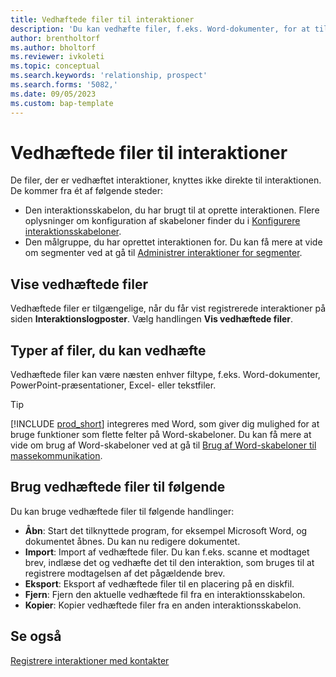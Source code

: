 ```yaml
---
title: Vedhæftede filer til interaktioner
description: 'Du kan vedhæfte filer, f.eks. Word-dokumenter, for at tilføje oplysninger om en interaktion.'
author: brentholtorf
ms.author: bholtorf
ms.reviewer: ivkoleti
ms.topic: conceptual
ms.search.keywords: 'relationship, prospect'
ms.search.forms: '5082,'
ms.date: 09/05/2023
ms.custom: bap-template
---
```

# <a name="attachments-for-interactions"></a>Vedhæftede filer til interaktioner

De filer, der er vedhæftet interaktioner, knyttes ikke direkte til interaktionen. De kommer fra ét af følgende steder:

* Den interaktionsskabelon, du har brugt til at oprette interaktionen. Flere oplysninger om konfiguration af skabeloner finder du i [Konfigurere interaktionsskabeloner](marketing-interactions.md#set-up-interaction-templates).
* Den målgruppe, du har oprettet interaktionen for. Du kan få mere at vide om segmenter ved at gå til [Administrer interaktioner for segmenter](marketing-interaction-segments.md).

## <a name="view-attachments"></a>Vise vedhæftede filer

Vedhæftede filer er tilgængelige, når du får vist registrerede interaktioner på siden **Interaktionslogposter**. Vælg handlingen **Vis vedhæftede filer**.

## <a name="types-of-files-you-can-attach"></a>Typer af filer, du kan vedhæfte

Vedhæftede filer kan være næsten enhver filtype, f.eks. Word-dokumenter, PowerPoint-præsentationer, Excel- eller tekstfiler.

> [!TIP]
> [!INCLUDE [prod_short](includes/prod_short.md)] integreres med Word, som giver dig mulighed for at bruge funktioner som flette felter på Word-skabeloner. Du kan få mere at vide om brug af Word-skabeloner ved at gå til [Brug af Word-skabeloner til massekommunikation](ui-mail-merge.md).

## <a name="what-you-can-do-with-attachments"></a>Brug vedhæftede filer til følgende

Du kan bruge vedhæftede filer til følgende handlinger:

* **Åbn**: Start det tilknyttede program, for eksempel Microsoft Word, og dokumentet åbnes. Du kan nu redigere dokumentet.
* **Import**: Import af vedhæftede filer. Du kan f.eks. scanne et modtaget brev, indlæse det og vedhæfte det til den interaktion, som bruges til at registrere modtagelsen af det pågældende brev.
* **Eksport**: Eksport af vedhæftede filer til en placering på en diskfil.
* **Fjern**: Fjern den aktuelle vedhæftede fil fra en interaktionsskabelon.
* **Kopier**: Kopier vedhæftede filer fra en anden interaktionsskabelon.

## <a name="see-also"></a>Se også

[Registrere interaktioner med kontakter](marketing-interactions.md)  
